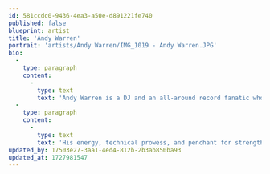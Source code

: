 ```yaml
---
id: 581ccdc0-9436-4ea3-a50e-d891221fe740
published: false
blueprint: artist
title: 'Andy Warren'
portrait: 'artists/Andy Warren/IMG_1019 - Andy Warren.JPG'
bio:
  -
    type: paragraph
    content:
      -
        type: text
        text: 'A​ndy Warren is a DJ and an all-around record fanatic who has helped elevate the underground dance music scene in Portland, Oregon by sharing music and throwing consistent, quality events for over a decade. Through his party collective, ‘Believe You Me’ that he’s run alongside partner Robert Ginkgo, Warren has built a bridge for international artists touring the West Coast. His energy and reverence for the history and culture of DJing has not only helped make Portland a tour stop, but also ushered in blissful day parties and cozy afterhour gatherings, curated to exploring body music beyond its contemporary realms. To that end, Warren is a selector who is not afraid to take risks when he steps up into the booth, channeling layered emotions and varied rhythms with new and old flavors of house, techno, ambient, electro and eclectic music.'
  -
    type: paragraph
    content:
      -
        type: text
        text: 'His energy, technical prowess, and penchant for strengthening community has lead him to play throughout the United States as well as Latin America & Europe. Andy Warren carries the spirit of the underground wherever he touches down, always bringing a multifarious selection of music for his late night (or early morning) musical journeys, exposing the mind and body to rhythms and rarities for heads and dancers alike. In the spring of 2024, a decade of efforts culminated with Andy & a team of like minded (crazy?) believers in the cause, opening a brick & mortar dance club - Process PDX. A rugged, yet cozy home for the Portland underground community.'
updated_by: 17503e27-3aa1-4ed4-812b-2b3ab850ba93
updated_at: 1727981547
---
```

